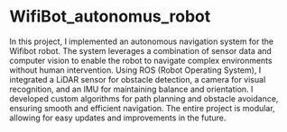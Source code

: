 # WifiBot_autonomus_robot

In this project, I implemented an autonomous navigation system for the Wifibot robot. The system leverages a combination of sensor data and computer vision to enable the robot to navigate complex environments without human intervention. Using ROS (Robot Operating System), I integrated a LiDAR sensor for obstacle detection, a camera for visual recognition, and an IMU for maintaining balance and orientation. I developed custom algorithms for path planning and obstacle avoidance, ensuring smooth and efficient navigation. The entire project is modular, allowing for easy updates and improvements in the future.

